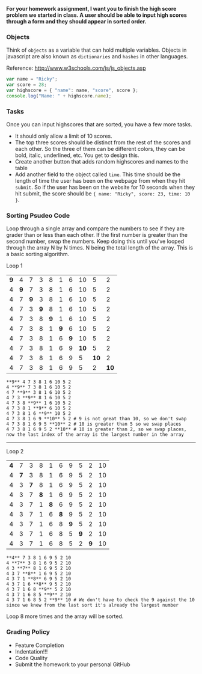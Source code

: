 **For your homework assignment, I want you to finish the high score problem we started in class. A user should be able to input high scores through a form and they should appear in sorted order.**


### Objects
Think of `objects` as a variable that can hold multiple variables. Objects in javascript are also known as `dictionaries` and `hashes` in other languages.

Reference: http://www.w3schools.com/js/js_objects.asp

```javascript
var name = "Ricky";
var score = 28;
var highscore = { "name": name, "score", score }; 
console.log("Name: " + highscore.name);
```


### Tasks
Once you can input highscores that are sorted, you have a few more tasks.

* It should only allow a limit of 10 scores.
* The top three scores should be distinct from the rest of the scores and each other. So the three of them can be different colors, they can be bold, italic, underlined, etc. You get to design this.
* Create another button that adds random highscores and names to the table
* Add another field to the object called `time`. This time should be the length of time the user has been on the webpage from when they hit `submit`. So if the user has been on the website for 10 seconds when they hit submit, the score should be `{ name: "Ricky", score: 23, time: 10 }`.

### Sorting Psudeo Code
Loop through a single array and compare the numbers to see if they are grader than or less than each other. If the first number is greater than the second number, swap the numbers. Keep doing this until you've looped through the array N by N times. N being the total length of the array. This is a basic sorting algorithm.


Loop 1

|||||||||| | 
| --- | --- | --- | --- | --- | --- | --- | --- | --- | --- | 
|**9**|4|7|3|8|1|6|10|5|2|
|4|**9**|7|3|8|1|6|10|5|2|
|4|7|**9**|3|8|1|6|10|5|2|
|4|7|3|**9**|8|1|6|10|5|2|
|4|7|3|8|**9**|1|6|10|5|2|
|4|7|3|8|1|**9**|6|10|5|2|
|4|7|3|8|1|6|**9**|10|5|2|
|4|7|3|8|1|6|9|**10**|5|2|
|4|7|3|8|1|6|9|5|**10**|2|
|4|7|3|8|1|6|9|5|2|**10**|

```
**9** 4 7 3 8 1 6 10 5 2
4 **9** 7 3 8 1 6 10 5 2
4 7 **9** 3 8 1 6 10 5 2
4 7 3 **9** 8 1 6 10 5 2
4 7 3 8 **9** 1 6 10 5 2
4 7 3 8 1 **9** 6 10 5 2
4 7 3 8 1 6 **9** 10 5 2
4 7 3 8 1 6 9 **10** 5 2 # 9 is not great than 10, so we don't swap
4 7 3 8 1 6 9 5 **10** 2 # 10 is greater than 5 so we swap places
4 7 3 8 1 6 9 5 2 **10** # 10 is greater than 2, so we swap places, now the last index of the array is the largest number in the array
```

----
Loop 2

|||||||||| | 
| --- | --- | --- | --- | --- | --- | --- | --- | --- | --- | 
|**4**|7|3|8|1|6|9|5|2|10|
|4|**7**|3|8|1|6|9|5|2|10|
|4|3|**7**|8|1|6|9|5|2|10|
|4|3|7|**8**|1|6|9|5|2|10|
|4|3|7|1|**8**|6|9|5|2|10|
|4|3|7|1|6|**8**|9|5|2|10|
|4|3|7|1|6|8|**9**|5|2|10|
|4|3|7|1|6|8|5|**9**|2|10|
|4|3|7|1|6|8|5|2|**9**|10|

```
**4** 7 3 8 1 6 9 5 2 10
4 **7** 3 8 1 6 9 5 2 10
4 3 **7** 8 1 6 9 5 2 10
4 3 7 **8** 1 6 9 5 2 10
4 3 7 1 **8** 6 9 5 2 10
4 3 7 1 6 **8** 9 5 2 10
4 3 7 1 6 8 **9** 5 2 10
4 3 7 1 6 8 5 **9** 2 10
4 3 7 1 6 8 5 2 **9** 10 # We don't have to check the 9 against the 10 since we knew from the last sort it's already the largest number
```

Loop 8 more times and the array will be sorted.


### Grading Policy

* Feature Completion
* Indentation!!!
* Code Quality
* Submit the homework to your personal GitHub